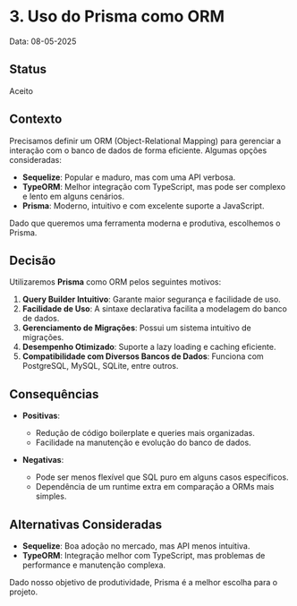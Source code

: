 # 3. Uso do Prisma como ORM

Data: 08-05-2025

## Status

Aceito

## Contexto

Precisamos definir um ORM (Object-Relational Mapping) para gerenciar a interação com o banco de dados de forma eficiente. Algumas opções consideradas:

- **Sequelize**: Popular e maduro, mas com uma API verbosa.
- **TypeORM**: Melhor integração com TypeScript, mas pode ser complexo e lento em alguns cenários.
- **Prisma**: Moderno, intuitivo e com excelente suporte a JavaScript.

Dado que queremos uma ferramenta moderna e produtiva, escolhemos o Prisma.

## Decisão

Utilizaremos **Prisma** como ORM pelos seguintes motivos:

1. **Query Builder Intuitivo**: Garante maior segurança e facilidade de uso.
2. **Facilidade de Uso**: A sintaxe declarativa facilita a modelagem do banco de dados.
3. **Gerenciamento de Migrações**: Possui um sistema intuitivo de migrações.
4. **Desempenho Otimizado**: Suporte a lazy loading e caching eficiente.
5. **Compatibilidade com Diversos Bancos de Dados**: Funciona com PostgreSQL, MySQL, SQLite, entre outros.

## Consequências

- **Positivas**:

  - Redução de código boilerplate e queries mais organizadas.
  - Facilidade na manutenção e evolução do banco de dados.

- **Negativas**:
  - Pode ser menos flexível que SQL puro em alguns casos específicos.
  - Dependência de um runtime extra em comparação a ORMs mais simples.

## Alternativas Consideradas

- **Sequelize**: Boa adoção no mercado, mas API menos intuitiva.
- **TypeORM**: Integração melhor com TypeScript, mas problemas de performance e manutenção complexa.

Dado nosso objetivo de produtividade, Prisma é a melhor escolha para o projeto.